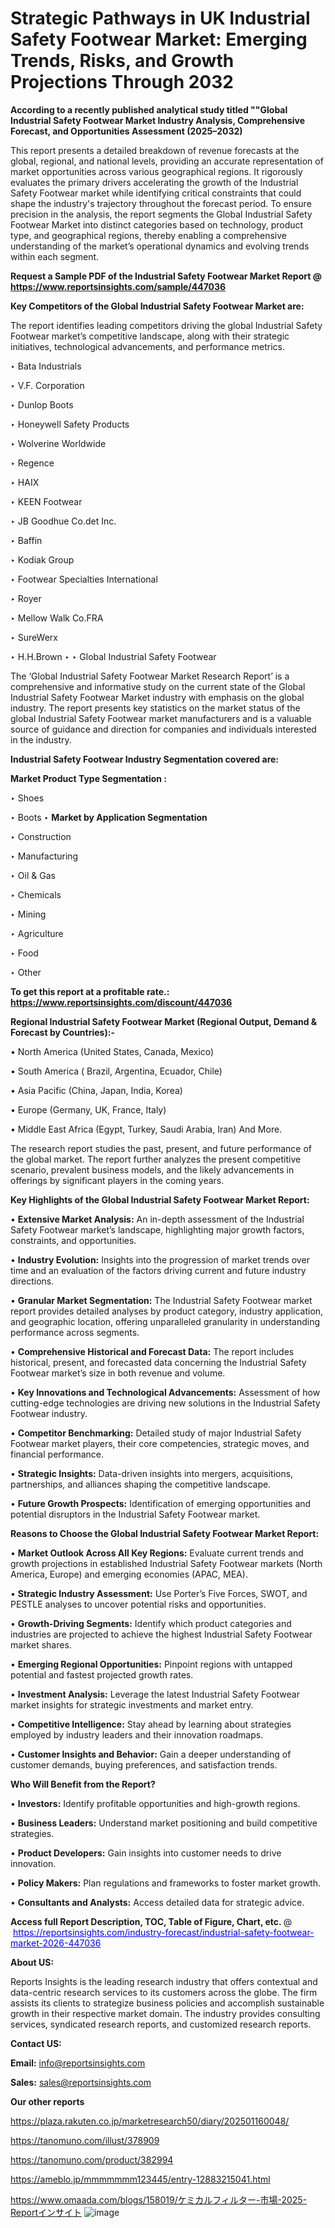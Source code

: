 # Strategic Pathways in UK Industrial Safety Footwear Market: Emerging Trends, Risks, and Growth Projections Through 2032

<strong>According to a recently published analytical study titled ""Global Industrial Safety Footwear Market Industry Analysis, Comprehensive Forecast, and Opportunities Assessment (2025–2032)</strong>

This report presents a detailed breakdown of revenue forecasts at the global, regional, and national levels, providing an accurate representation of market opportunities across various geographical regions. It rigorously evaluates the primary drivers accelerating the growth of the Industrial Safety Footwear market while identifying critical constraints that could shape the industry's trajectory throughout the forecast period. To ensure precision in the analysis, the report segments the Global Industrial Safety Footwear Market into distinct categories based on technology, product type, and geographical regions, thereby enabling a comprehensive understanding of the market’s operational dynamics and evolving trends within each segment.

<strong>Request a Sample PDF of the Industrial Safety Footwear Market Report </strong><strong>@<a href=https://www.reportsinsights.com/sample/447036 style=color:#0000ff;> https://www.reportsinsights.com/sample/447036</a></strong></font>

<strong>Key Competitors of the Global Industrial Safety Footwear Market are:</strong>

The report identifies leading competitors driving the global Industrial Safety Footwear market’s competitive landscape, along with their strategic initiatives, technological advancements, and performance metrics.

‣ Bata Industrials

‣ V.F. Corporation

‣ Dunlop Boots

‣ Honeywell Safety Products

‣ Wolverine Worldwide

‣ Regence

‣ HAIX

‣ KEEN Footwear

‣ JB Goodhue
 Co.det Inc.

‣ Baffin

‣ Kodiak Group

‣ Footwear Specialties International

‣ Royer

‣ Mellow Walk
 Co.FRA

‣ SureWerx

‣ H.H.Brown
‣ 
‣ Global Industrial Safety Footwear

The ‘Global Industrial Safety Footwear Market Research Report’ is a comprehensive and informative study on the current state of the Global Industrial Safety Footwear Market industry with emphasis on the global industry. The report presents key statistics on the market status of the global Industrial Safety Footwear market manufacturers and is a valuable source of guidance and direction for companies and individuals interested in the industry.

<strong>Industrial Safety Footwear Industry Segmentation covered are:</strong>

<strong>Market Product Type Segmentation :</strong>

‣ Shoes

‣ Boots
‣ 
<strong>Market by Application Segmentation</strong>

‣ Construction

‣ Manufacturing

‣ Oil & Gas

‣ Chemicals

‣ Mining

‣ Agriculture

‣ Food

‣ Other

<strong>To get this report at a profitable rate.: <a href=https://www.reportsinsights.com/discount/447036 style=color:#0000ff;>https://www.reportsinsights.com/discount/447036</a></strong></font>

<strong>Regional Industrial Safety Footwear Market (Regional Output, Demand &amp; Forecast by Countries):-</strong>

• North America (United States, Canada, Mexico)

• South America ( Brazil, Argentina, Ecuador, Chile)

• Asia Pacific (China, Japan, India, Korea)

• Europe (Germany, UK, France, Italy)

• Middle East Africa (Egypt, Turkey, Saudi Arabia, Iran) And More.

The research report studies the past, present, and future performance of the global market. The report further analyzes the present competitive scenario, prevalent business models, and the likely advancements in offerings by significant players in the coming years.

<strong>Key Highlights of the Global Industrial Safety Footwear Market Report:</strong>

• <strong>Extensive Market Analysis:</strong> An in-depth assessment of the Industrial Safety Footwear market’s landscape, highlighting major growth factors, constraints, and opportunities.

• <strong>Industry Evolution:</strong> Insights into the progression of market trends over time and an evaluation of the factors driving current and future industry directions.

• <strong>Granular Market Segmentation:</strong> The Industrial Safety Footwear market report provides detailed analyses by product category, industry application, and geographic location, offering unparalleled granularity in understanding performance across segments.

• <strong>Comprehensive Historical and Forecast Data:</strong> The report includes historical, present, and forecasted data concerning the Industrial Safety Footwear market’s size in both revenue and volume.

• <strong>Key Innovations and Technological Advancements:</strong> Assessment of how cutting-edge technologies are driving new solutions in the Industrial Safety Footwear industry.

• <strong>Competitor Benchmarking:</strong> Detailed study of major Industrial Safety Footwear market players, their core competencies, strategic moves, and financial performance.

• <strong>Strategic Insights:</strong> Data-driven insights into mergers, acquisitions, partnerships, and alliances shaping the competitive landscape.

• <strong>Future Growth Prospects:</strong> Identification of emerging opportunities and potential disruptors in the Industrial Safety Footwear market.

<strong>Reasons to Choose the Global Industrial Safety Footwear Market Report:</strong>

• <strong>Market Outlook Across All Key Regions:</strong> Evaluate current trends and growth projections in established Industrial Safety Footwear markets (North America, Europe) and emerging economies (APAC, MEA).

• <strong>Strategic Industry Assessment:</strong> Use Porter’s Five Forces, SWOT, and PESTLE analyses to uncover potential risks and opportunities.

• <strong>Growth-Driving Segments:</strong> Identify which product categories and industries are projected to achieve the highest Industrial Safety Footwear market shares.

• <strong>Emerging Regional Opportunities:</strong> Pinpoint regions with untapped potential and fastest projected growth rates.

• <strong>Investment Analysis:</strong> Leverage the latest Industrial Safety Footwear market insights for strategic investments and market entry.

• <strong>Competitive Intelligence:</strong> Stay ahead by learning about strategies employed by industry leaders and their innovation roadmaps.

• <strong>Customer Insights and Behavior:</strong> Gain a deeper understanding of customer demands, buying preferences, and satisfaction trends.

<strong>Who Will Benefit from the Report?</strong>

• <strong>Investors:</strong> Identify profitable opportunities and high-growth regions.

• <strong>Business Leaders:</strong> Understand market positioning and build competitive strategies.

• <strong>Product Developers:</strong> Gain insights into customer needs to drive innovation.

• <strong>Policy Makers:</strong> Plan regulations and frameworks to foster market growth.

• <strong>Consultants and Analysts:</strong> Access detailed data for strategic advice.
</ul>
<strong>Access full Report Description, TOC, Table of Figure, Chart, etc. </strong>@  <a href=https://reportsinsights.com/industry-forecast/industrial-safety-footwear-market-2026-447036 style=color:#0000ff;>https://reportsinsights.com/industry-forecast/industrial-safety-footwear-market-2026-447036</a></font>

<strong><strong>About US</strong>:</strong>

Reports Insights is the leading research industry that offers contextual and data-centric research services to its customers across the globe. The firm assists its clients to strategize business policies and accomplish sustainable growth in their respective market domain. The industry provides consulting services, syndicated research reports, and customized research reports.

<strong>Contact US:</strong>

<p class=""""><b>Email:</b> <a href=mailto:info@reportsinsights.com>info@reportsinsights.com</a></p>
<p class=""""><b>Sales:</b> <a href=mailto:sales@reportsinsights.com>sales@reportsinsights.com</a></p>

<strong>Our other reports</strong>

<a href=https://plaza.rakuten.co.jp/marketresearch50/diary/202501160048/>https://plaza.rakuten.co.jp/marketresearch50/diary/202501160048/</a>

<a href=https://tanomuno.com/illust/378909>https://tanomuno.com/illust/378909</a>

<a href=https://tanomuno.com/product/382994>https://tanomuno.com/product/382994</a>

<a href=https://ameblo.jp/mmmmmmm123445/entry-12883215041.html>https://ameblo.jp/mmmmmmm123445/entry-12883215041.html</a>

<a href=https://www.omaada.com/blogs/158019/ケミカルフィルター-市場-2025-Reportインサイト>https://www.omaada.com/blogs/158019/ケミカルフィルター-市場-2025-Reportインサイト</a>
![image](https://github.com/user-attachments/assets/d2e4c9c7-d49e-4865-b9c9-22bf38227575)

